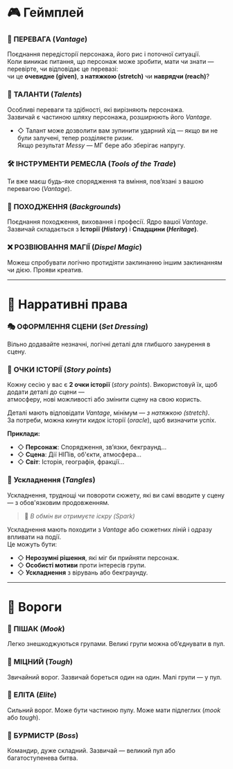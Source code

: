 
# 🎮 Геймплей

### 🔭 **ПЕРЕВАГА (*Vantage*)**
Поєднання передісторії персонажа, його рис і поточної ситуації.  
Коли виникає питання, що персонаж може зробити, мати чи знати — перевірте, чи відповідає це перевазі:  
чи це **очевидне (given)**, **з натяжкою (stretch)** чи **наврядчи (reach)**?

### 🌟 **ТАЛАНТИ (*Talents*)**
Особливі переваги та здібності, які вирізняють персонажа.  
Зазвичай є частиною шляху персонажа, розширюють його *Vantage*.

- ◇ Талант може дозволити вам зупинити ударний хід — якщо ви не були залучені, тепер розділяєте ризик.  
  Якщо результат *Messy* — МГ бере або зберігає напругу.

### 🛠️ **ІНСТРУМЕНТИ РЕМЕСЛА (*Tools of the Trade*)**
Ти вже маєш будь-яке спорядження та вміння, пов’язані з вашою перевагою (*Vantage*).

### 🧬 **ПОХОДЖЕННЯ (*Backgrounds*)**
Поєднання походження, виховання і професії. Ядро вашої *Vantage*.  
Зазвичай складається з **Історії (*History*)** і **Спадщини (*Heritage*)**.

### ❌ **РОЗВІЮВАННЯ МАГІЇ (*Dispel Magic*)**
Можеш спробувати логічно протидіяти заклинанню іншим заклинанням чи дією. Прояви креатив.

---

# 🎨 Нарративні права

### 🎭 **ОФОРМЛЕННЯ СЦЕНИ (*Set Dressing*)**
Вільно додавайте незначні, логічні деталі для глибшого занурення в сцену.

### 📖 **ОЧКИ ІСТОРІЇ (*Story points*)**
Кожну сесію у вас є **2 очки історії** (*story points*). Використовуй їх, щоб додати деталі до сцени —  
атмосферу, нові можливості або змінити сцену на свою користь.

Деталі мають відповідати *Vantage*, мінімум — *з натяжкою (stretch)*.  
За потреби, можна кинути кидок історії (*oracle*), щоб визначити успіх.

**Приклади:**
- ◇ **Персонаж**: Спорядження, зв’язки, бекграунд…
- ◇ **Сцена**: Дії НІПів, об'єкти, атмосфера…
- ◇ **Світ**: Історія, географія, фракції…

### 🧶 **Ускладнення (*Tangles*)**
Ускладнення, труднощі чи повороти сюжету, які ви самі вводите у сцену — з обов'язковим продовженням.

> 📌 *В обмін ви отримуєте іскру (*Spark*)*

Ускладнення мають походити з *Vantage* або сюжетних ліній і одразу впливати на події.  
Це можуть бути:

- ◇ **Нерозумні рішення**, які міг би прийняти персонаж.
- ◇ **Особисті мотиви** проти інтересів групи.
- ◇ **Ускладнення** з вірувань або бекграунду.

---

# 👹 Вороги

### 👥 **ПІШАК (*Mook*)**
Легко знешкоджуються групами. Великі групи можна об’єднувати в пул.

### 🧱 **МІЦНИЙ (*Tough*)**
Звичайний ворог. Зазвичай бореться один на один. Малі групи — у пул.

### 🦾 **ЕЛІТА (*Elite*)**
Сильний ворог. Може бути частиною пулу. Може мати підлеглих (*mook* або *tough*).

### 👑 **БУРМИСТР (*Boss*)**
Командир, дуже складний. Зазвичай — великий пул або багатоступенева битва.
